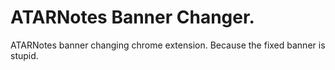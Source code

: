 # ATARNotes Banner Changer.
ATARNotes banner changing chrome extension. Because the fixed banner is stupid.
